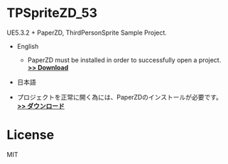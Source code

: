 # TPSpriteZD_53
UE5.3.2 + PaperZD, ThirdPersonSprite Sample Project.

- English
   - PaperZD must be installed in order to successfully open a project. [**>> Download**](https://www.unrealengine.com/marketplace/en-US/product/paperzd)

- 日本語
 - プロジェクトを正常に開く為には、PaperZDのインストールが必要です。 [**>> ダウンロード**](https://www.unrealengine.com/marketplace/en-US/product/paperzd)

# License
MIT
